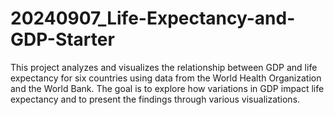 # 20240907_Life-Expectancy-and-GDP-Starter
This project analyzes and visualizes the relationship between GDP and life expectancy for six countries using data from the World Health Organization and the World Bank. The goal is to explore how variations in GDP impact life expectancy and to present the findings through various visualizations.
